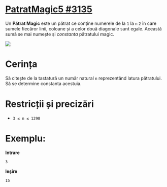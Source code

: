 <h1><a href="https://new.pbinfo.ro/probleme/3135">PatratMagic5 #3135</a></h1>

Un **Pătrat Magic** este un pătrat ce conține numerele de la `1` la `n` `2` în care sumele fiecăror linii, coloane și a celor două diagonale sunt egale. Această sumă se mai numește și _constanta_ pătratului magic.

![](http://new.pbinfo.ro/resurse/16a4b0/MagicSquare5.png)

# Cerința

Să citește de la tastatură un număr natural `n` reprezentând latura pătratului. Să se determine constanta acestuia.

# Restricții și precizări

- `3 ≤ n ≤ 1290`

# Exemplu:

**Intrare**

```
3
```

**Ieșire**

```
15
```